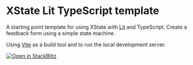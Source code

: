 # XState Lit TypeScript template

A starting point template for using XState with [Lit](https://lit.dev) and TypeScript. Create a feedback form using a simple state machine.

Using [Vite](https://vitejs.dev/) as a build tool and to run the local development server.

[![Open in StackBlitz](https://developer.stackblitz.com/img/open_in_stackblitz.svg)](https://stackblitz.com/github/oscarmarina/XstateController)
